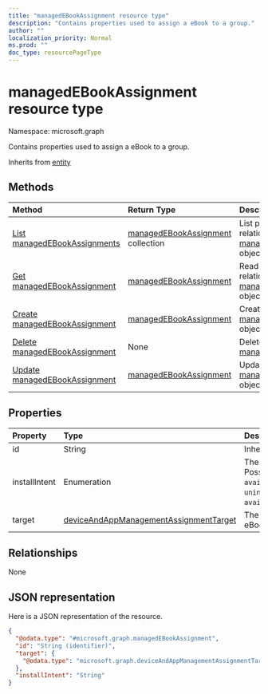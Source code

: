 ```yaml
---
title: "managedEBookAssignment resource type"
description: "Contains properties used to assign a eBook to a group."
author: ""
localization_priority: Normal
ms.prod: ""
doc_type: resourcePageType
---
```


# managedEBookAssignment resource type


Namespace: microsoft.graph

Contains properties used to assign a eBook to a group.


Inherits from [entity](../resources/entity.md)

## Methods
|Method|Return Type|Description|
|:---|:---|:---|
|[List managedEBookAssignments](../api/managedebookassignment-list.md)|[managedEBookAssignment](../resources/managedebookassignment.md) collection|List properties and relationships of the [managedEBookAssignment](../resources/managedebookassignment.md) objects.|
|[Get managedEBookAssignment](../api/managedebookassignment-get.md)|[managedEBookAssignment](../resources/managedebookassignment.md)|Read properties and relationships of the [managedEBookAssignment](../resources/managedebookassignment.md) object.|
|[Create managedEBookAssignment](../api/managedebookassignment-create.md)|[managedEBookAssignment](../resources/managedebookassignment.md)|Create a new [managedEBookAssignment](../resources/managedebookassignment.md) object.|
|[Delete managedEBookAssignment](../api/managedebookassignment-delete.md)|None|Deletes a [managedEBookAssignment](../resources/managedebookassignment.md).|
|[Update managedEBookAssignment](../api/managedebookassignment-update.md)|[managedEBookAssignment](../resources/managedebookassignment.md)|Update the properties of a [managedEBookAssignment](../resources/managedebookassignment.md) object.|

## Properties
|Property|Type|Description|
|:---|:---|:---|
|id|String| Inherited from [entity](../resources/entity.md)|
|installIntent|Enumeration|The install intent for eBook. Possible values are: `available`, `required`, `uninstall`, `availableWithoutEnrollment`.|
|target|[deviceAndAppManagementAssignmentTarget](../resources/deviceandappmanagementassignmenttarget.md)|The assignment target for eBook.|

## Relationships
None

## JSON representation
Here is a JSON representation of the resource.
<!-- {
  "blockType": "resource",
  "keyProperty": "id",
  "@odata.type": "microsoft.graph.managedEBookAssignment",
  "baseType": "microsoft.graph.entity",
  "openType": false
}
-->
``` json
{
  "@odata.type": "#microsoft.graph.managedEBookAssignment",
  "id": "String (identifier)",
  "target": {
    "@odata.type": "microsoft.graph.deviceAndAppManagementAssignmentTarget"
  },
  "installIntent": "String"
}
```

